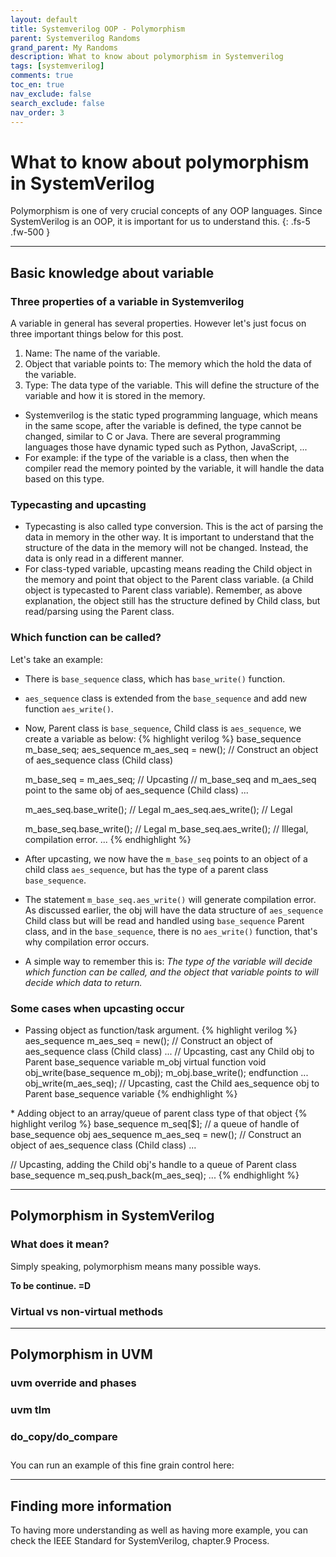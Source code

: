 ```yaml
---
layout: default
title: Systemverilog OOP - Polymorphism
parent: Systemverilog Randoms
grand_parent: My Randoms
description: What to know about polymorphism in Systemverilog
tags: [systemverilog]
comments: true
toc_en: true
nav_exclude: false
search_exclude: false
nav_order: 3
---
```


# What to know about polymorphism in SystemVerilog
Polymorphism is one of very crucial concepts of any OOP languages. Since SystemVerilog is an OOP, it is important for us to understand this.
{: .fs-5 .fw-500 }

---
## Basic knowledge about variable
### Three properties of a variable in Systemverilog
A variable in general has several properties.
However let's just focus on three important things below for this post.

1. Name: The name of the variable.
1. Object that variable points to: The memory which the hold the data of the variable.
1. Type: The data type of the variable. This will define the structure of the variable and how it is stored in the memory.
* Systemverilog is the static typed programming language, which means in the same scope, after the variable is defined, the type cannot be changed, similar to C or Java.
There are several programming languages those have dynamic typed such as Python, JavaScript, ...
* For example: if the type of the variable is a class, then when the compiler read the memory pointed by the variable, it will handle the data based on this type.

### Typecasting and upcasting
* Typecasting is also called type conversion. This is the act of parsing the data in memory in the other way.
It is important to understand that the structure of the data in the memory will not be changed. Instead, the data is only read in a different manner.
* For class-typed variable, upcasting means reading the Child object in the memory and point that object to the Parent class variable.
(a Child object is typecasted to Parent class variable). Remember, as above explanation, the object still has the structure defined by Child class, but read/parsing using the Parent class.

### Which function can be called?
Let's take an example:
* There is `base_sequence` class, which has `base_write()` function.
* `aes_sequence` class is extended from the `base_sequence` and add new function `aes_write()`.
* Now, Parent class is `base_sequence`, Child class is `aes_sequence`, we create a variable as below:
{% highlight verilog %}
  base_sequence m_base_seq;
  aes_sequence  m_aes_seq   = new();  // Construct an object of aes_sequence class (Child class)

  m_base_seq = m_aes_seq;     // Upcasting
                              // m_base_seq and m_aes_seq point to the same obj of aes_sequence (Child class)
  ...

  m_aes_seq.base_write();     // Legal
  m_aes_seq.aes_write();      // Legal

  m_base_seq.base_write();    // Legal
  m_base_seq.aes_write();     // Illegal, compilation error.
  ...
{% endhighlight %}

* After upcasting, we now have the `m_base_seq` points to an object of a child class `aes_sequence`, but has the type of a parent class `base_sequence`.
* The statement `m_base_seq.aes_write()` will generate compilation error. As discussed earlier, the obj will have the data structure of `aes_sequence` Child class 
but will be read and handled using `base_sequence` Parent class, and in the `base_sequence`, there is no `aes_write()` function, that's why compilation error occurs.
* A simple way to remember this is: *The type of the variable will decide which function can be called, and the object that variable points to will decide which data to return.*

### Some cases when upcasting occur
* Passing object as function/task argument.
{% highlight verilog %}
  aes_sequence  m_aes_seq   = new();  // Construct an object of aes_sequence class (Child class)
  ...
  // Upcasting, cast any Child obj to Parent base_sequence variable m_obj
  virtual function void obj_write(base_sequence m_obj);
    m_obj.base_write();
  endfunction
  ...
  obj_write(m_aes_seq); // Upcasting, cast the Child aes_sequence obj to Parent base_sequence variable
{% endhighlight %}
<p></p>
* Adding object to an array/queue of parent class type of that object
{% highlight verilog %}
  base_sequence m_seq[$]; // a queue of handle of base_sequence obj
  aes_sequence  m_aes_seq   = new();  // Construct an object of aes_sequence class (Child class)
  ...

  // Upcasting, adding the Child obj's handle to a queue of Parent class base_sequence
  m_seq.push_back(m_aes_seq);
  ...
{% endhighlight %}


---
## Polymorphism in SystemVerilog
### What does it mean?
Simply speaking, polymorphism means many possible ways.

**To be continue. =D**
### Virtual vs non-virtual methods

---
## Polymorphism in UVM

### uvm override and phases
### uvm tlm
### do_copy/do_compare


<div> You can run an example of this fine grain control here:
<a href="https://www.edaplayground.com/x/fc2c" title="SystemVerilog fine grain control">
<svg width="25" height="25" viewBox="0 -0.1 2 2" class="customsvg"> <use xlink:href="#svg-edaplay"></use></svg>
</a></div>

---
## Finding more information
To having more understanding as well as having more example, you can check the IEEE Standard for SystemVerilog, chapter.9 Process.


